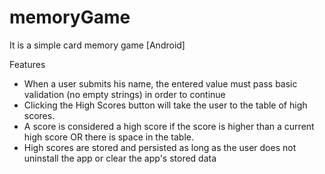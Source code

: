# memoryGame
It is a simple card memory game [Android]

Features
- When a user submits his name, the entered value must pass basic validation (no empty
strings) in order to continue
- Clicking the High Scores button will take the user to the table of high scores.
- A score is considered a high score if the score is higher than a current high score OR there
is space in the table.
- High scores are stored and persisted as long as the user does not uninstall the app or
clear the app's stored data
